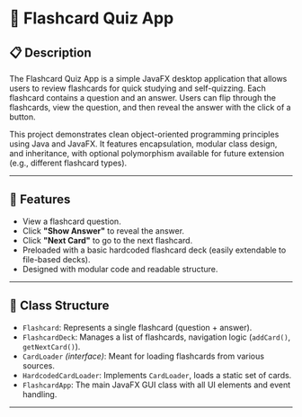 # 🧠 Flashcard Quiz App

## 📋 Description

The Flashcard Quiz App is a simple JavaFX desktop application that allows users to review flashcards for quick studying and self-quizzing. Each flashcard contains a question and an answer. Users can flip through the flashcards, view the question, and then reveal the answer with the click of a button.

This project demonstrates clean object-oriented programming principles using Java and JavaFX. It features encapsulation, modular class design, and inheritance, with optional polymorphism available for future extension (e.g., different flashcard types).

---

## 🚀 Features

- View a flashcard question.
- Click **"Show Answer"** to reveal the answer.
- Click **"Next Card"** to go to the next flashcard.
- Preloaded with a basic hardcoded flashcard deck (easily extendable to file-based decks).
- Designed with modular code and readable structure.

---

## 🧱 Class Structure

- `Flashcard`: Represents a single flashcard (question + answer).
- `FlashcardDeck`: Manages a list of flashcards, navigation logic (`addCard()`, `getNextCard()`).
- `CardLoader` *(interface)*: Meant for loading flashcards from various sources.
- `HardcodedCardLoader`: Implements `CardLoader`, loads a static set of cards.
- `FlashcardApp`: The main JavaFX GUI class with all UI elements and event handling.

---
